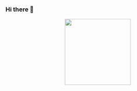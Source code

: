 ### Hi there 👋

<!--
**SH7072/SH7072** is a ✨ _special_ ✨ repository because its `README.md` (this file) appears on your GitHub profile.

Here are some ideas to get you started:

- 🔭 I’m currently working on ...
- 🌱 I’m currently learning ...
- 👯 I’m looking to collaborate on ...
- 🤔 I’m looking for help with ...
- 💬 Ask me about ...
- 📫 How to reach me: ...
- 😄 Pronouns: ...
- ⚡ Fun fact: ...


-->
<p align="center">
<a href="https://github.com/theninza">
  <img height="180em" src="https://github-readme-stats-eight-theta.vercel.app/api?username=SH7072&show_icons=true&theme=algolia&count_private=true"/>
</a>
</p>


